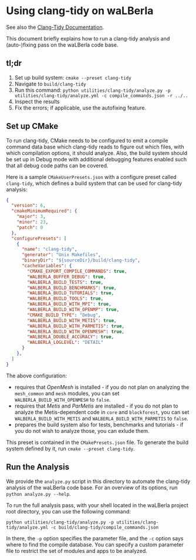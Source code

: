 # Using clang-tidy on waLBerla

See also the [Clang-Tidy Documentation](https://clang.llvm.org/extra/clang-tidy/).

This document briefly explains how to run a clang-tidy analysis and (auto-)fixing pass on the waLBerla code base.

## tl;dr

 1. Set up build system: `cmake --preset clang-tidy`
 2. Navigate to `build/clang-tidy`
 3. Run this command: `python utilities/clang-tidy/analyze.py -p utilities/clang-tidy/analyze.yml -c compile_commands.json -r ../..`
 4. Inspect the results
 5. Fix the errors; if applicable, use the autofixing feature.


## Set up CMake

To run clang-tidy, CMake needs to be configured to emit a compile command data base which clang-tidy
reads to figure out which files, with which compilation options, it should analyze.
Also, the build system should be set up in Debug mode with additional debugging features enabled
such that all debug code paths can be covered.

Here is a sample `CMakeUserPresets.json` with a configure preset called `clang-tidy`, which defines
a build system that can be used for clang-tidy analysis:

```JSON
{
  "version": 6,
  "cmakeMinimumRequired": {
    "major": 3,
    "minor": 23,
    "patch": 0
  },
  "configurePresets": [
    {
      "name": "clang-tidy",
      "generator": "Unix Makefiles",
      "binaryDir": "${sourceDir}/build/clang-tidy",
      "cacheVariables": {
        "CMAKE_EXPORT_COMPILE_COMMANDS": true,
        "WALBERLA_BUFFER_DEBUG": true,
        "WALBERLA_BUILD_TESTS": true,
        "WALBERLA_BUILD_BENCHMARKS": true,
        "WALBERLA_BUILD_TUTORIALS": true,
        "WALBERLA_BUILD_TOOLS": true,
        "WALBERLA_BUILD_WITH_MPI": true,
        "WALBERLA_BUILD_WITH_OPENMP": true,
        "CMAKE_BUILD_TYPE": "Debug",
        "WALBERLA_BUILD_WITH_METIS": true,
        "WALBERLA_BUILD_WITH_PARMETIS": true,
        "WALBERLA_BUILD_WITH_OPENMESH": true,
        "WALBERLA_DOUBLE_ACCURACY": true,
        "WALBERLA_LOGLEVEL": "DETAIL"
      }
    },
  ]
}
```

The above configuration:
 - requires that *OpenMesh* is installed - if you do not plan on analyzing the `mesh_common` and `mesh` modules,
   you can set `WALBERLA_BUILD_WITH_OPENMESH` to `false`.
 - requires that *Metis* and *ParMetis* are installed - if you do not plan to analyze the Metis-dependent code
   in `core` and `blockforest`, you can set `WALBERLA_BUILD_WITH_METIS` and `WALBERLA_BUILD_WITH_PARMETIS` to `false`.
 - prepares the build system also for tests, benchmarks and tutorials - if you do not wish to analyze those, you can exlude them.

This preset is contained in the `CMakePresets.json` file. To generate the build system defined by it, run `cmake --preset clang-tidy`.

## Run the Analysis

We provide the `analyze.py` script in this directory to automate the clang-tidy analysis of the waLBerla code base.
For an overview of its options, run `python analyze.py --help`.

To run the full analysis pass, with your shell located in the waLBerla project root directory, you can use the following command:

```
python utilities/clang-tidy/analyze.py -p utilities/clang-tidy/analyze.yml -c build/clang-tidy/compile_commands.json
```

In there, the `-p` option specifies the parameter file, and the `-c` option says where to find the compile database.
You can specify a custom parameter file to restrict the set of modules and apps to be analyzed.
